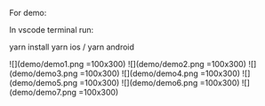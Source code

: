 For demo:

In vscode terminal run:

yarn install
yarn ios / yarn android

![](demo/demo1.png =100x300)
![](demo/demo2.png =100x300)
![](demo/demo3.png =100x300)
![](demo/demo4.png =100x300)
![](demo/demo5.png =100x300)
![](demo/demo6.png =100x300)
![](demo/demo7.png =100x300)
